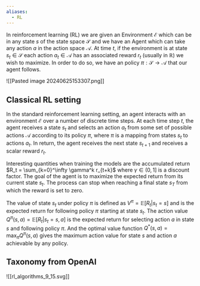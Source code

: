 ```yaml
---
aliases:
  - RL
---
```


In reinforcement learning (RL) we are given an Environment $\mathcal{E}$ which can be in any state $s$ of the state space $\mathcal{S}$ and we have an Agent which can take any action $a$ in the action space $\mathcal{A}$. At time $t$, if the environment is at state $s_t \in \mathcal{S}$ each action $a_t\in\mathcal{A}$ has an associated reward $r_t$ (usually in $\mathbb{R}$) we wish to maximize. In order to do so, we have an policy $\pi: \mathcal{S} \to \mathcal{A}$ that our agent follows.


![[Pasted image 20240625153307.png]]

## Classical RL setting

In the standard reinforcement learning setting, an agent interacts with an environment $\mathcal{E}$ over a number of discrete time steps. At each time step $t$, the agent receives a state $s_t$ and selects an action $a_t$ from some set of possible actions $\mathcal{A}$ according to its policy $\pi$, where $\pi$ is a mapping from states $s_t$ to actions $a_t$. In return, the agent receives the next state $s_{t+1}$ and receives a scalar reward $r_t$.

Interesting quantities when training the models are the accumulated return $R_t = \sum_{k=0}^\infty \gamma^k r_{t+k}$ where $\gamma \in (0,1]$ is a discount factor. The goal of the agent is to maximize the expected return from its current state $s_t$. The process can stop when reaching a final state $s_T$ from which the reward is set to zero.

The value of state $s_t$ under policy $\pi$ is defined as $V^\pi = \mathbb{E}[R_t | s_t=s]$ and is the expected return for following policy $\pi$ starting at state $s_t$. The action value $Q^\pi(s,a) = \mathbb{E}[R_t|s_t = s, a]$ is the expected return for selecting action $a$ in state $s$ and following policy $\pi$. And the optimal value function $Q^*(s, a) = \max_\pi Q^\pi(s,a)$ gives the maximum action value for state $s$ and action $a$ achievable by any policy.

## Taxonomy from OpenAI

![[rl_algorithms_9_15.svg]]